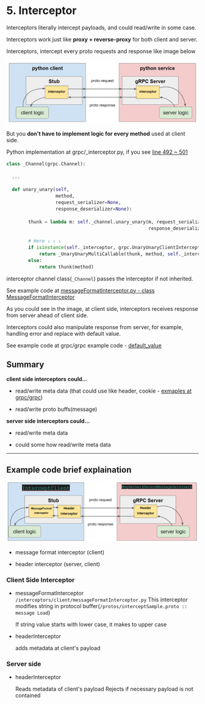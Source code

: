 # 5. Interceptor

Interceptors literally intercept payloads, and could read/write in some case.

Interceptors work just like **proxy + reverse-proxy** for both client and server.

Interceptors, intercept every proto requests and response like image below

![interceptor concept image](./images/interceptor_describe.PNG)

But you **don't have to implement logic for every method** used at client side.

Python implementation at grpc/\_interceptor.py, if you see [line 492 ~ 501](https://github.com/grpc/grpc/blob/f3ef6869d6e6287c4e00dca4cd854fe023d62ed7/src/python/grpcio/grpc/_interceptor.py#L492-L501)

```python
class _Channel(grpc.Channel):

  ...

  def unary_unary(self,
                  method,
                  request_serializer=None,
                  response_deserializer=None):

        thunk = lambda m: self._channel.unary_unary(m, request_serializer,
                                                    response_deserializer)

        # Here ↓ ↓ ↓
        if isinstance(self._interceptor, grpc.UnaryUnaryClientInterceptor):
            return _UnaryUnaryMultiCallable(thunk, method, self._interceptor)
        else:
            return thunk(method)
```

interceptor channel class(`_Channel`) passes the interceptor if not inherited.

See example code at [messageFormatInterceptor.py - class MessageFormatInterceptor](./interceptors/client/messageFormatInterceptor.py)

As you could see in the image, at client side, interceptors receives response from server ahead of client side.

Interceptors could also manipulate response from server, for example, handling error and replace with default value.

See example code at grpc/grpc example code - [default_value](https://github.com/grpc/grpc/tree/master/examples/python/interceptors/default_value)

## Summary

**client side interceptors could...**

- read/write meta data (that could use like header, cookie - [exmaples at grpc/grpc](https://github.com/grpc/grpc/tree/master/examples/python/interceptors/headers))

- read/write proto buffs(message)

**server side interceptors could...**

- read/write meta data

- could some how read/write meta data

---

## Example code brief explaination

![example code image](./images/interceptor_example.PNG)

- message format interceptor (client)

- header interceptor (server, client)

### Client Side Interceptor

- messageFormatInterceptor
  `/interceptors/client/messageFormatInterceptor.py`
  This interceptor modifies string in protocol buffer(`/protos/interceptSample.proto :: message Load`)

  If string value starts with lower case, it makes to upper case

- headerInterceptor

  adds metadata at client's payload

### Server side

- headerInterceptor

  Reads metadata of client's payload
  Rejects if necessary payload is not contained
